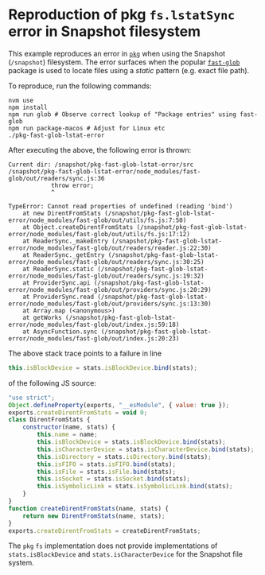 # Reproduction of pkg `fs.lstatSync` error in Snapshot filesystem

This example reproduces an error in [`pkg`](https://www.npmjs.com/package/pkg) when using the Snapshot (`/snapshot`)
filesystem. The error surfaces when the popular [`fast-glob`](https://www.npmjs.com/package/fast-glob) package is used
to locate files using a _static_ pattern (e.g. exact file path).

To reproduce, run the following commands:

```shell
nvm use
npm install
npm run glob # Observe correct lookup of "Package entries" using fast-glob
npm run package-macos # Adjust for Linux etc
./pkg-fast-glob-lstat-error
```

After executing the above, the following error is thrown:
```
Current dir: /snapshot/pkg-fast-glob-lstat-error/src
/snapshot/pkg-fast-glob-lstat-error/node_modules/fast-glob/out/readers/sync.js:36
            throw error;
            ^

TypeError: Cannot read properties of undefined (reading 'bind')
    at new DirentFromStats (/snapshot/pkg-fast-glob-lstat-error/node_modules/fast-glob/out/utils/fs.js:7:50)
    at Object.createDirentFromStats (/snapshot/pkg-fast-glob-lstat-error/node_modules/fast-glob/out/utils/fs.js:17:12)
    at ReaderSync._makeEntry (/snapshot/pkg-fast-glob-lstat-error/node_modules/fast-glob/out/readers/reader.js:22:30)
    at ReaderSync._getEntry (/snapshot/pkg-fast-glob-lstat-error/node_modules/fast-glob/out/readers/sync.js:30:25)
    at ReaderSync.static (/snapshot/pkg-fast-glob-lstat-error/node_modules/fast-glob/out/readers/sync.js:19:32)
    at ProviderSync.api (/snapshot/pkg-fast-glob-lstat-error/node_modules/fast-glob/out/providers/sync.js:20:29)
    at ProviderSync.read (/snapshot/pkg-fast-glob-lstat-error/node_modules/fast-glob/out/providers/sync.js:13:30)
    at Array.map (<anonymous>)
    at getWorks (/snapshot/pkg-fast-glob-lstat-error/node_modules/fast-glob/out/index.js:59:18)
    at AsyncFunction.sync (/snapshot/pkg-fast-glob-lstat-error/node_modules/fast-glob/out/index.js:20:23)
```

The above stack trace points to a failure in line 
```javascript
this.isBlockDevice = stats.isBlockDevice.bind(stats);
```

of the following JS source:

```javascript
"use strict";
Object.defineProperty(exports, "__esModule", { value: true });
exports.createDirentFromStats = void 0;
class DirentFromStats {
    constructor(name, stats) {
        this.name = name;
        this.isBlockDevice = stats.isBlockDevice.bind(stats);
        this.isCharacterDevice = stats.isCharacterDevice.bind(stats);
        this.isDirectory = stats.isDirectory.bind(stats);
        this.isFIFO = stats.isFIFO.bind(stats);
        this.isFile = stats.isFile.bind(stats);
        this.isSocket = stats.isSocket.bind(stats);
        this.isSymbolicLink = stats.isSymbolicLink.bind(stats);
    }
}
function createDirentFromStats(name, stats) {
    return new DirentFromStats(name, stats);
}
exports.createDirentFromStats = createDirentFromStats;
```

The `pkg` `fs` implementation does not provide implementations of `stats.isBlockDevice` and `stats.isCharacterDevice`
for the Snapshot file system.
